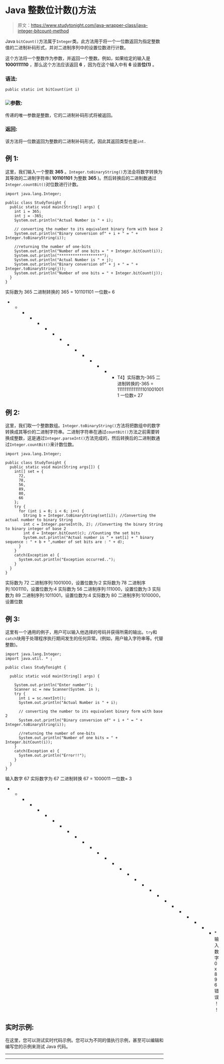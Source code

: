 # Java 整数位计数()方法

> 原文：<https://www.studytonight.com/java-wrapper-class/java-integer-bitcount-method>

Java `bitCount()`方法属于`Integer`类。此方法用于将一个一位数返回为指定整数值的二进制补码形式，并对二进制序列中的设置位数进行计数。

这个方法将一个整数作为参数，并返回一个整数。例如，如果给定的输入是 **1000111110** ，那么这个方法应该返回 **6** ，因为在这个输入中有 **6** 设置**位(1)** 。

### 语法:

```
public static int bitCount(int i)
```

### ![](../Images/4765334125b448ec4c4bdf8285a1da72.png)参数:

传递的唯一参数是整数，它的二进制补码形式将被返回。

### 返回:

该方法将一位数返回为整数的二进制补码形式，因此其返回类型也是`int.`

## 例 1:

这里，我们输入一个整数 **365** 。`Integer.toBinaryString()`方法会将数字转换为其等效的二进制字符串( **101101101** 为整数 **365** )。然后转换后的二进制数通过`Integer.countBit()`对位数进行计数。

```
import java.lang.Integer;

public class StudyTonight {
  public static void main(String[] args) {
    int i = 365;
    int j = -365;
    System.out.println("Actual Number is " + i);

    // converting the number to its equivalent binary form with base 2 
    System.out.println("Binary conversion of" + i + " = " + Integer.toBinaryString(i));

    //returning the number of one-bits 
    System.out.println("Number of one bits = " + Integer.bitCount(i));
    System.out.println("*******************");
    System.out.println("Actual Number is " + j);
    System.out.println("Binary conversion of" + j + " = " + Integer.toBinaryString(j));
    System.out.println("Number of one bits = " + Integer.bitCount(j));
  }
}
```

实际数为 365
二进制转换的 365 = 101101101
一位数= 6
* * * * * * * * * * * * * * * T4】实际数为-365
二进制转换的-365 = 111111111111111010010011
一位数= 27

## 例 2:

这里，我们取一个整数数组。`Integer.toBinaryString()`方法将把数组中的数字转换成其等价的二进制字符串。二进制字符串在通过`countBit()`方法之前需要转换成整数，这是通过`Integer.parseInt()`方法完成的，然后转换后的二进制数通过`Integer.countBit()`来计数位数。

```
import java.lang.Integer;

public class StudyTonight {
  public static void main(String args[]) {
    int[] set = {
      72,
      78,
      56,
      89,
      80,
      66
    };
    try {
      for (int i = 0; i < 6; i++) {
        String b = Integer.toBinaryString(set[i]); //Converting the actual number to binary String
        int c = Integer.parseInt(b, 2); //Converting the binary String to binary integer of base 2
        int d = Integer.bitCount(c); //Counting the set bits
        System.out.println("Actual number is " + set[i] + " binary sequence : " + b + ",number of set bits are : " + d);
      }
    }
    catch(Exception e) {
      System.out.println("Exception occurred..");
    }
  }
}
```

实际数为 72 二进制序列:1001000，设置位数为:2
实际数为 78 二进制序列:1001110，设置位数为:4
实际数为 56 二进制序列:111000，设置位数为:3
实际数为 89 二进制序列:1011001，设置位数为:4
实际数为 80 二进制序列:1010000，设置位数

## 例 3:

这里有一个通用的例子，用户可以输入他选择的号码并获得所需的输出。`try`和`catch`块用于处理程序执行期间发生的任何异常。(例如，用户输入字符串等。代替整数)。

```
import java.lang.Integer;
import java.util. * ;

public class StudyTonight {

  public static void main(String[] args) {

    System.out.println("Enter number");
    Scanner sc = new Scanner(System. in );
    try {
      int i = sc.nextInt();
      System.out.println("Actual Number is " + i);

      // converting the number to its equivalent binary form with base 2 
      System.out.println("Binary conversion of" + i + " = " + Integer.toBinaryString(i));

      //returning the number of one-bits 
      System.out.println("Number of one bits = " + Integer.bitCount(i));
    }
    catch(Exception e) {
      System.out.println("Error!!");
    }
  }
}
```

输入数字
67
实际数字为 67
二进制转换 67 = 1000011
一位数= 3
* * * * * * * * * * * * * * * * * * * * * * * * * * * * *输入数字
0x896
错误！！

## 实时示例:

在这里，您可以测试实时代码示例。您可以为不同的值执行示例，甚至可以编辑和编写您的示例来测试 Java 代码。

* * *

* * *